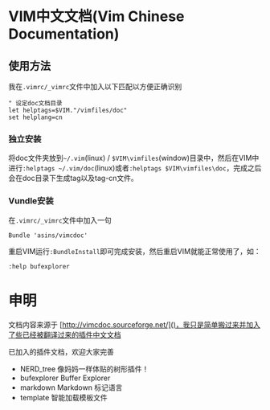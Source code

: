 # VIM中文文档(Vim Chinese Documentation) #

## 使用方法 ##

我在`.vimrc/_vimrc`文件中加入以下匹配以方便正确识别

    " 设定doc文档目录
    let helptags=$VIM."/vimfiles/doc"
    set helplang=cn


### 独立安装 ###

将doc文件夹放到`~/.vim`(linux) / `$VIM\vimfiles`(window)目录中，然后在VIM中进行`:helptags ~/.vim/doc`(linux)或者`:helptags $VIM\vimfiles\doc`，完成之后会在doc目录下生成tag以及tag-cn文件。

### Vundle安装 ###

在`.vimrc/_vimrc`文件中加入一句

    Bundle 'asins/vimcdoc'

重启VIM运行`:BundleInstall`即可完成安装，然后重启VIM就能正常使用了，如：

    :help bufexplorer

# 申明 #

文档内容来源于 [http://vimcdoc.sourceforge.net/]()，我只是简单搬过来并加入了些已经被翻译过来的插件中文文档

已加入的插件文档，欢迎大家完善

  - NERD_tree 像妈妈一样体贴的树形插件！
  - bufexplorer Buffer Explorer
  - markdown Markdown 标记语言
  - template 智能加载模板文件


